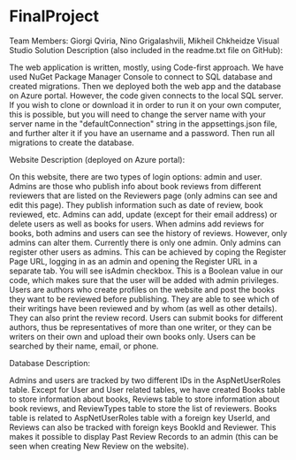 # FinalProject
Team Members: Giorgi Qviria, Nino Grigalashvili, Mikheil Chkheidze
Visual Studio Solution Description (also included in the readme.txt file on GitHub):

The web application is written, mostly, using Code-first approach. We have used NuGet
Package Manager Console to connect to SQL database and created migrations. Then we 
deployed both the web app and the database on Azure portal. However, the code given 
connects to the local SQL server. If you wish to clone or download it in order to run 
it on your own computer, this is possible, but you will need to change the server name 
with your server name in the "defaultConnection" string in the appsettings.json file, 
and further alter it if you have an username and a password.  Then run all migrations 
to create the database.

Website Description (deployed on Azure portal):

On this website, there are two types of login options: admin and user. Admins are those 
who publish info about book reviews from different reviewers that are listed on the Reviewers 
page (only admins can see and edit this page). They publish information such as date of review, 
book reviewed, etc. Admins can add, update (except for their email address) or delete users as 
well as books for users. When admins add reviews for books, both admins and users can see the 
history of reviews. However, only admins can alter them. Currently there is only one admin. 
Only admins can register other users as admins. This can be achieved by coping the Register Page 
URL, logging in as an admin and opening the Register URL in a separate tab. You will see isAdmin 
checkbox. This is a Boolean value in our code, which makes sure that the user will be added with 
admin privileges.
Users are authors who create profiles on the website and post the books they want to be reviewed 
before publishing. They are able to see which of their writings have been reviewed and by whom 
(as well as other details). They can also print the review record. Users can submit books for 
different authors, thus be representatives of more than one writer, or they can be writers on 
their own and upload their own books only. Users can be searched by their name, email, or phone.

Database Description:

Admins and users are tracked by two different IDs in the AspNetUserRoles table. Except for User and 
User related tables, we have created Books table to store information about books, Reviews table to 
store information about book reviews, and ReviewTypes table to store the list of reviewers. Books 
table is related to AspNetUserRoles table with a foreign key UserId, and Reviews can also be tracked 
with foreign keys BookId and Reviewer. This makes it possible to display Past Review Records to an 
admin (this can be seen when creating New Review on the website).
